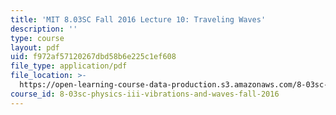 ```yaml
---
title: 'MIT 8.03SC Fall 2016 Lecture 10: Traveling Waves'
description: ''
type: course
layout: pdf
uid: f972af57120267dbd58b6e225c1ef608
file_type: application/pdf
file_location: >-
  https://open-learning-course-data-production.s3.amazonaws.com/8-03sc-physics-iii-vibrations-and-waves-fall-2016/f972af57120267dbd58b6e225c1ef608_MIT8_03SCF16_Lec10.pdf
course_id: 8-03sc-physics-iii-vibrations-and-waves-fall-2016
---
```

